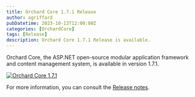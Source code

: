 ```yaml
---
title: Orchard Core 1.7.1 Release
author: agriffard
pubDatetime: 2023-10-13T12:00:00Z
categories: [OrchardCore]
tags: [Release]
description: Orchard Core 1.7.1 Release is available.
---
```


Orchard Core, the ASP.NET open-source modular application framework and content management system, is available in version 1.7.1.

[![Orchard Core 1.7.1](https://opengraph.githubassets.com/31fc53454fa0d5c5ddef2a0083a71ea7776e96f96638df5b5c81e83bf2256f9a/OrchardCMS/OrchardCore/releases/tag/v1.7.1)](https://github.com/OrchardCMS/OrchardCore/releases/tag/v1.7.1)

For more information, you can consult the [Release notes](https://docs.orchardcore.net/en/latest/docs/releases/1.7.1/).
